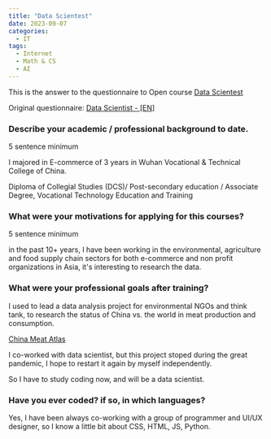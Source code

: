 ```yaml
---
title: "Data Scientest"
date: 2023-09-07
categories:
  - IT
tags:
  - Internet
  - Math & CS
  - AI
---
```



This is the answer to the questionnaire to Open course [Data Scientest](https://courses.datascientest.com)

Original questionnaire: [Data Scientist - [EN]](https://www.classmarker.com/online-test/start/user-info/?quiz=p9n63db77890ba81)

### Describe your academic / professional background to date.

5 sentence minimum

I  majored in E-commerce of 3 years in Wuhan Vocational & Technical College of China.

Diploma of Collegial Studies (DCS)/ Post-secondary education / Associate Degree, Vocational Technology Education and Training

### What were your motivations for applying for this courses?

5 sentence minimum

in the past 10+ years, I have been working in the environmental, agriculture and food supply chain sectors for both e-commerce and non profit organizations in Asia, it's interesting to research the data.

### What were your professional goals after training?

I used to lead a data analysis project for environmental NGOs and think tank, to research the status of China vs. the world in  meat production and consumption.

[China Meat Atlas](https://meatatlas.github.io/)

I co-worked with data scientist, but this project stoped during the great pandemic, I hope to restart it again by myself independently. 

So I have to study coding now, and will be a data scientist.

### Have you ever coded? if so, in which languages?

Yes, I have been always co-working with a group of programmer and  UI/UX designer, so I know a little bit about CSS, HTML, JS, Python. 

